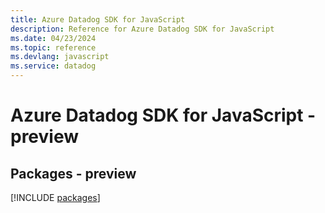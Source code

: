 ```yaml
---
title: Azure Datadog SDK for JavaScript
description: Reference for Azure Datadog SDK for JavaScript
ms.date: 04/23/2024
ms.topic: reference
ms.devlang: javascript
ms.service: datadog
---
```

# Azure Datadog SDK for JavaScript - preview
## Packages - preview
[!INCLUDE [packages](datadog-index.md)]